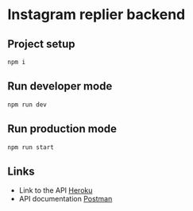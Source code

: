 # Instagram replier backend


## Project setup
```
npm i
```

## Run developer mode
```
npm run dev
```

## Run production mode
```
npm run start
```


## Links
- Link to the API [Heroku](https://instagram-replier.herokuapp.com/status)
- API documentation [Postman](https://documenter.getpostman.com/view/10805202/TWDdhsua)
